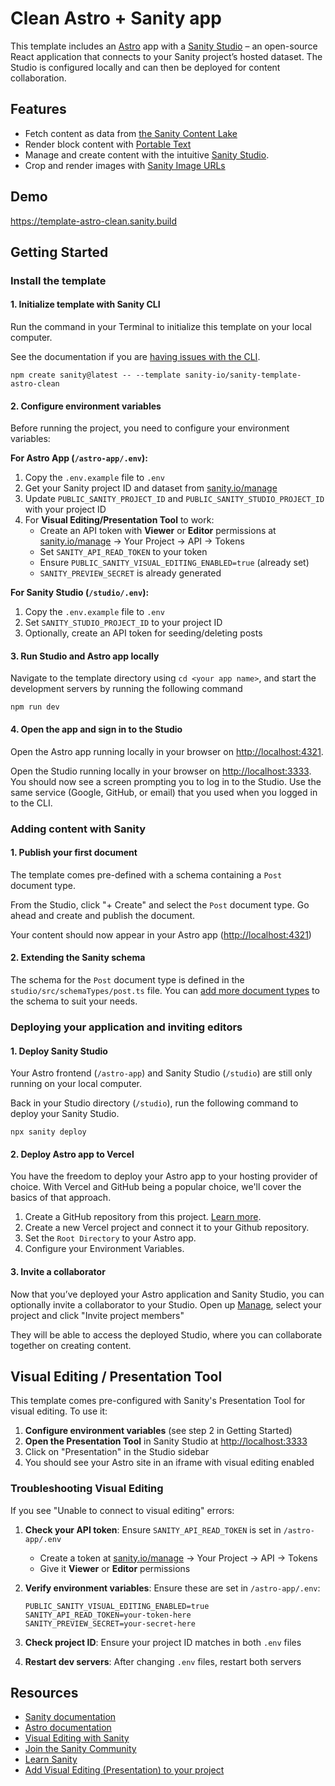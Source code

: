 # Clean Astro + Sanity app

This template includes an [Astro](https://astro.build/) app with a [Sanity Studio](https://www.sanity.io/) – an open-source React application that connects to your Sanity project’s hosted dataset. The Studio is configured locally and can then be deployed for content collaboration.

## Features

- Fetch content as data from [the Sanity Content Lake](https://www.sanity.io/docs/datastore)
- Render block content with [Portable Text](https://www.sanity.io/docs/presenting-block-text)
- Manage and create content with the intuitive [Sanity Studio](https://www.sanity.io/docs/sanity-studio).
- Crop and render images with [Sanity Image URLs](https://www.sanity.io/docs/presenting-images)

## Demo

https://template-astro-clean.sanity.build

## Getting Started

### Install the template

#### 1. Initialize template with Sanity CLI

Run the command in your Terminal to initialize this template on your local computer.

See the documentation if you are [having issues with the CLI](https://www.sanity.io/help/cli-errors).

```shell
npm create sanity@latest -- --template sanity-io/sanity-template-astro-clean
```

#### 2. Configure environment variables

Before running the project, you need to configure your environment variables:

**For Astro App (`/astro-app/.env`):**
1. Copy the `.env.example` file to `.env`
2. Get your Sanity project ID and dataset from [sanity.io/manage](https://sanity.io/manage)
3. Update `PUBLIC_SANITY_PROJECT_ID` and `PUBLIC_SANITY_STUDIO_PROJECT_ID` with your project ID
4. For **Visual Editing/Presentation Tool** to work:
   - Create an API token with **Viewer** or **Editor** permissions at [sanity.io/manage](https://sanity.io/manage) → Your Project → API → Tokens
   - Set `SANITY_API_READ_TOKEN` to your token
   - Ensure `PUBLIC_SANITY_VISUAL_EDITING_ENABLED=true` (already set)
   - `SANITY_PREVIEW_SECRET` is already generated

**For Sanity Studio (`/studio/.env`):**
1. Copy the `.env.example` file to `.env`
2. Set `SANITY_STUDIO_PROJECT_ID` to your project ID
3. Optionally, create an API token for seeding/deleting posts

#### 3. Run Studio and Astro app locally

Navigate to the template directory using `cd <your app name>`, and start the development servers by running the following command

```shell
npm run dev
```

#### 4. Open the app and sign in to the Studio

Open the Astro app running locally in your browser on [http://localhost:4321](http://localhost:4321).

Open the Studio running locally in your browser on [http://localhost:3333](http://localhost:3333). You should now see a screen prompting you to log in to the Studio. Use the same service (Google, GitHub, or email) that you used when you logged in to the CLI.

### Adding content with Sanity

#### 1. Publish your first document

The template comes pre-defined with a schema containing a `Post` document type.

From the Studio, click "+ Create" and select the `Post` document type. Go ahead and create and publish the document.

Your content should now appear in your Astro app ([http://localhost:4321](http://localhost:4321))

#### 2. Extending the Sanity schema

The schema for the `Post` document type is defined in the `studio/src/schemaTypes/post.ts` file. You can [add more document types](https://www.sanity.io/docs/schema-types) to the schema to suit your needs.

### Deploying your application and inviting editors

#### 1. Deploy Sanity Studio

Your Astro frontend (`/astro-app`) and Sanity Studio (`/studio`) are still only running on your local computer.

Back in your Studio directory (`/studio`), run the following command to deploy your Sanity Studio.

```shell
npx sanity deploy
```

#### 2. Deploy Astro app to Vercel

You have the freedom to deploy your Astro app to your hosting provider of choice. With Vercel and GitHub being a popular choice, we'll cover the basics of that approach.

1. Create a GitHub repository from this project. [Learn more](https://docs.github.com/en/migrations/importing-source-code/using-the-command-line-to-import-source-code/adding-locally-hosted-code-to-github).
2. Create a new Vercel project and connect it to your Github repository.
3. Set the `Root Directory` to your Astro app.
4. Configure your Environment Variables.

#### 3. Invite a collaborator

Now that you’ve deployed your Astro application and Sanity Studio, you can optionally invite a collaborator to your Studio. Open up [Manage](https://www.sanity.io/manage), select your project and click "Invite project members"

They will be able to access the deployed Studio, where you can collaborate together on creating content.

## Visual Editing / Presentation Tool

This template comes pre-configured with Sanity's Presentation Tool for visual editing. To use it:

1. **Configure environment variables** (see step 2 in Getting Started)
2. **Open the Presentation Tool** in Sanity Studio at [http://localhost:3333](http://localhost:3333)
3. Click on "Presentation" in the Studio sidebar
4. You should see your Astro site in an iframe with visual editing enabled

### Troubleshooting Visual Editing

If you see "Unable to connect to visual editing" errors:

1. **Check your API token**: Ensure `SANITY_API_READ_TOKEN` is set in `/astro-app/.env`
   - Create a token at [sanity.io/manage](https://sanity.io/manage) → Your Project → API → Tokens
   - Give it **Viewer** or **Editor** permissions

2. **Verify environment variables**: Ensure these are set in `/astro-app/.env`:
   ```
   PUBLIC_SANITY_VISUAL_EDITING_ENABLED=true
   SANITY_API_READ_TOKEN=your-token-here
   SANITY_PREVIEW_SECRET=your-secret-here
   ```

3. **Check project ID**: Ensure your project ID matches in both `.env` files

4. **Restart dev servers**: After changing `.env` files, restart both servers

## Resources

- [Sanity documentation](https://www.sanity.io/docs/)
- [Astro documentation](https://docs.astro.build/en/getting-started/)
- [Visual Editing with Sanity](https://www.sanity.io/docs/visual-editing)
- [Join the Sanity Community](https://slack.sanity.io)
- [Learn Sanity](https://www.sanity.io/learn)
- [Add Visual Editing (Presentation) to your project](https://www.sanity.io/guides/sanity-astro-blog)
